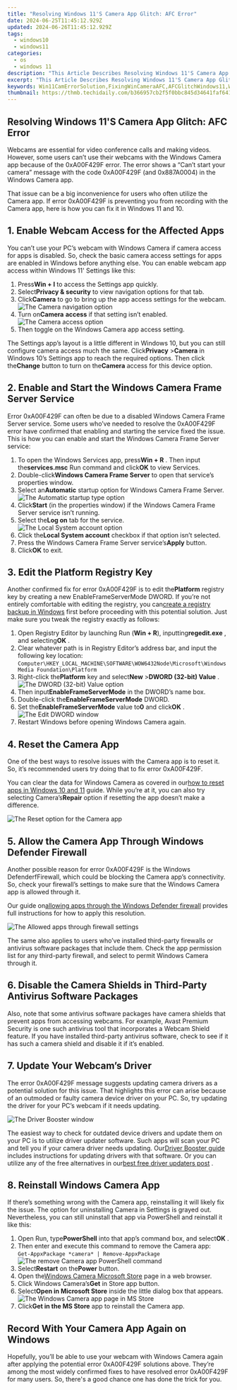 ```yaml
---
title: "Resolving Windows 11'S Camera App Glitch: AFC Error"
date: 2024-06-25T11:45:12.929Z
updated: 2024-06-26T11:45:12.929Z
tags:
  - windows10
  - windows11
categories:
  - os
  - windows 11
description: "This Article Describes Resolving Windows 11'S Camera App Glitch: AFC Error"
excerpt: "This Article Describes Resolving Windows 11'S Camera App Glitch: AFC Error"
keywords: Win11CamErrorSolution,FixingWinCameraAFC,AFCGlitchWindows11,Windows11CameraFix,ResolveWinCamAFF,CorrectingWindows11AFC,Windows11CameraAFCSolution
thumbnail: https://thmb.techidaily.com/b366957cb2f5f0bbc845d34641faf6413a6383aa8049e6555ff0f80bdf97ed47.jpg
---
```


## Resolving Windows 11'S Camera App Glitch: AFC Error

 Webcams are essential for video conference calls and making videos. However, some users can’t use their webcams with the Windows Camera app because of the 0xA00F429F error. The error shows a “Can’t start your camera” message with the code 0xA00F429F (and 0x887A0004) in the Windows Camera app.

 That issue can be a big inconvenience for users who often utilize the Camera app. If error 0xA00F429F is preventing you from recording with the Camera app, here is how you can fix it in Windows 11 and 10.

## 1\. Enable Webcam Access for the Affected Apps

 You can’t use your PC’s webcam with Windows Camera if camera access for apps is disabled. So, check the basic camera access settings for apps are enabled in Windows before anything else. You can enable webcam app access within Windows 11' Settings like this:

1. Press**Win + I** to access the Settings app quickly.
2. Select**Privacy & security** to view navigation options for that tab.
3. Click**Camera** to go to bring up the app access settings for the webcam.  
![The Camera navigation option](https://static1.makeuseofimages.com/wordpress/wp-content/uploads/2023/01/camera-navigation-option2.jpg)
4. Turn on**Camera** **access** if that setting isn’t enabled.  
![The Camera access option](https://static1.makeuseofimages.com/wordpress/wp-content/uploads/2023/01/camera-access-option.jpg)
5. Then toggle on the Windows Camera app access setting.

 The Settings app’s layout is a little different in Windows 10, but you can still configure camera access much the same. Click**Privacy** \>**Camera** in Windows 10’s Settings app to reach the required options. Then click the**Change** button to turn on the**Camera** access for this device option.

## 2\. Enable and Start the Windows Camera Frame Server Service

 Error 0xA00F429F can often be due to a disabled Windows Camera Frame Server service. Some users who’ve needed to resolve the 0xA00F429F error have confirmed that enabling and starting the service fixed the issue. This is how you can enable and start the Windows Camera Frame Server service:

1. To open the Windows Services app, press**Win + R** . Then input the**services.msc** Run command and click**OK** to view Services.
2. Double-click**Windows Camera Frame Server** to open that service’s properties window.
3. Select an**Automatic** startup option for Windows Camera Frame Server.  
![The Automatic startup type option](https://static1.makeuseofimages.com/wordpress/wp-content/uploads/2023/01/automatic-option-1.jpg)
4. Click**Start** (in the properties window) if the Windows Camera Frame Server service isn’t running.
5. Select the**Log on** tab for the service.  
![The Local System account option](https://static1.makeuseofimages.com/wordpress/wp-content/uploads/2023/01/local-system-account-option.jpg)
6. Click the**Local System account** checkbox if that option isn’t selected.
7. Press the Windows Camera Frame Server service’s**Apply** button.
8. Click**OK** to exit.

## 3\. Edit the Platform Registry Key

 Another confirmed fix for error 0xA00F429F is to edit the**Platform** registry key by creating a new EnableFrameServerMode DWORD. If you’re not entirely comfortable with editing the registry, you can[create a registry backup in Windows](https://www.makeuseof.com/tag/backup-restore-windows-registry/) first before proceeding with this potential solution. Just make sure you tweak the registry exactly as follows:

1. Open Registry Editor by launching Run (**Win + R**), inputting**regedit.exe** , and selecting**OK** .
2. Clear whatever path is in Registry Editor’s address bar, and input the following key location:  
`Computer\HKEY_LOCAL_MACHINE\SOFTWARE\WOW6432Node\Microsoft\Windows Media Foundation\Platform`
3. Right-click the**Platform** key and select**New** \>**DWORD (32-bit) Value** .  
![The DWORD (32-bit) Value option](https://static1.makeuseofimages.com/wordpress/wp-content/uploads/2023/01/enableframeservermode-dword.jpg)
4. Then input**EnableFrameServerMode** in the DWORD’s name box.
5. Double-click the**EnableFrameServerMode** DWORD.
6. Set the**EnableFrameServerMode** value to**0** and click**OK** .  
![The Edit DWORD window](https://static1.makeuseofimages.com/wordpress/wp-content/uploads/2023/01/edit-dword-value-window.jpg)
7. Restart Windows before opening Windows Camera again.

## 4\. Reset the Camera App

 One of the best ways to resolve issues with the Camera app is to reset it. So, it’s recommended users try doing that to fix error 0xA00F429F.

 You can clear the data for Windows Camera as covered in our[how to reset apps in Windows 10 and 11](https://www.makeuseof.com/windows-reset-app/) guide. While you’re at it, you can also try selecting Camera’s**Repair** option if resetting the app doesn’t make a difference.

![The Reset option for the Camera app](https://static1.makeuseofimages.com/wordpress/wp-content/uploads/2023/01/camera-reset-option.jpg)

## 5\. Allow the Camera App Through Windows Defender Firewall

 Another possible reason for error 0xA00F429F is the Windows DefenderfFirewall, which could be blocking the Camera app’s connectivity. So, check your firewall’s settings to make sure that the Windows Camera app is allowed through it.

 Our guide on[allowing apps through the Windows Defender firewall](https://www.makeuseof.com/how-to-allow-apps-windows-firewall/) provides full instructions for how to apply this resolution.

![The Allowed apps through firewall settings](https://static1.makeuseofimages.com/wordpress/wp-content/uploads/2023/01/allowed-firewall-app.jpg)

 The same also applies to users who’ve installed third-party firewalls or antivirus software packages that include them. Check the app permission list for any third-party firewall, and select to permit Windows Camera through it.

## 6\. Disable the Camera Shields in Third-Party Antivirus Software Packages

 Also, note that some antivirus software packages have camera shields that prevent apps from accessing webcams. For example, Avast Premium Security is one such antivirus tool that incorporates a Webcam Shield feature. If you have installed third-party antivirus software, check to see if it has such a camera shield and disable it if it’s enabled.

## 7\. Update Your Webcam’s Driver

 The error 0xA00F429F message suggests updating camera drivers as a potential solution for this issue. That highlights this error can arise because of an outmoded or faulty camera device driver on your PC. So, try updating the driver for your PC’s webcam if it needs updating.

![The Driver Booster window](https://static1.makeuseofimages.com/wordpress/wp-content/uploads/2023/01/driver-booster-software.jpg)

 The easiest way to check for outdated device drivers and update them on your PC is to utilize driver updater software. Such apps will scan your PC and tell you if your camera driver needs updating. Our[Driver Booster guide](https://www.makeuseof.com/update-windows-drivers-driver-booster-8/) includes instructions for updating drivers with that software. Or you can utilize any of the free alternatives in our[best free driver updaters post](https://www.makeuseof.com/windows-best-free-driver-updaters/) .

## 8\. Reinstall Windows Camera App

 If there’s something wrong with the Camera app, reinstalling it will likely fix the issue. The option for uninstalling Camera in Settings is grayed out. Nevertheless, you can still uninstall that app via PowerShell and reinstall it like this:

1. Open Run, type**PowerShell** into that app’s command box, and select**OK** .
2. Then enter and execute this command to remove the Camera app:  
`Get-AppxPackage *camera* | Remove-AppxPackage`  
![The remove Camera app PowerShell command](https://static1.makeuseofimages.com/wordpress/wp-content/uploads/2023/01/remove-camera-command.jpg)
3. Select**Restart** on the**Power** button.
4. Open the[Windows Camera Microsoft Store](https://apps.microsoft.com/store/detail/windows-camera/9WZDNCRFJBBG) page in a web browser.
5. Click Windows Camera’s**Get** in Store app button.
6. Select**Open in Microsoft Store** inside the little dialog box that appears.  
![The Windows Camera app page in MS Store](https://static1.makeuseofimages.com/wordpress/wp-content/uploads/2023/01/windows-camera-app-page.jpg)
7. Click**Get in the MS Store** app to reinstall the Camera app.

## Record With Your Camera App Again on Windows

 Hopefully, you’ll be able to use your webcam with Windows Camera again after applying the potential error 0xA00F429F solutions above. They’re among the most widely confirmed fixes to have resolved error 0xA00F429F for many users. So, there's a good chance one has done the trick for you.

<ins class="adsbygoogle"
     style="display:block"
     data-ad-format="autorelaxed"
     data-ad-client="ca-pub-7571918770474297"
     data-ad-slot="1223367746"></ins>



<ins class="adsbygoogle"
     style="display:block"
     data-ad-client="ca-pub-7571918770474297"
     data-ad-slot="8358498916"
     data-ad-format="auto"
     data-full-width-responsive="true"></ins>


